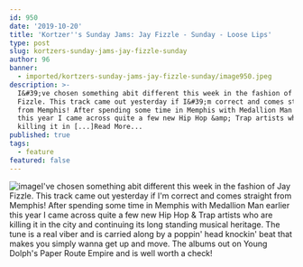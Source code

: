 ```yaml
---
id: 950
date: '2019-10-20'
title: 'Kortzer''s Sunday Jams: Jay Fizzle - Sunday - Loose Lips'
type: post
slug: kortzers-sunday-jams-jay-fizzle-sunday
author: 96
banner:
  - imported/kortzers-sunday-jams-jay-fizzle-sunday/image950.jpeg
description: >-
  I&#39;ve chosen something abit different this week in the fashion of Jay
  Fizzle. This track came out yesterday if I&#39;m correct and comes straight
  from Memphis! After spending some time in Memphis with Medallion Man earlier
  this year I came across quite a few new Hip Hop &amp; Trap artists who are
  killing it in [...]Read More...
published: true
tags:
  - feature
featured: false
---
```

![image](../imported/kortzers-sunday-jams-jay-fizzle-sunday/image950.jpeg)I've chosen something abit different this week in the fashion of Jay Fizzle. This track came out yesterday if I'm correct and comes straight from Memphis! After spending some time in Memphis with Medallion Man earlier this year I came across quite a few new Hip Hop & Trap artists who are killing it in the city and continuing its long standing musical heritage. The tune is a real viber and is carried along by a poppin' head knockin' beat that makes you simply wanna get up and move. The albums out on Young Dolph's Paper Route Empire and is well worth a check!